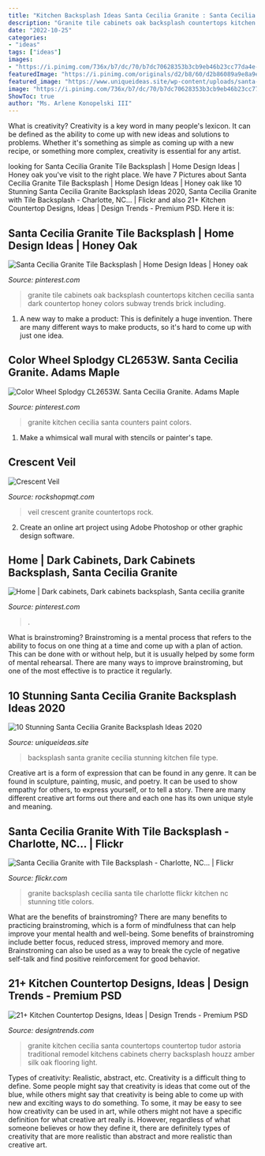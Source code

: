 ```yaml
---
title: "Kitchen Backsplash Ideas Santa Cecilia Granite : Santa Cecilia Granite With Tile Backsplash"
description: "Granite tile cabinets oak backsplash countertops kitchen cecilia santa dark countertop honey colors subway trends brick including"
date: "2022-10-25"
categories:
- "ideas"
tags: ["ideas"]
images:
- "https://i.pinimg.com/736x/b7/dc/70/b7dc70628353b3cb9eb46b23cc77da4e--santa-cecilia-granite-granite-tile.jpg"
featuredImage: "https://i.pinimg.com/originals/d2/b8/60/d2b86089a9e8a9e58fc75875087ec14e.jpg"
featured_image: "https://www.uniqueideas.site/wp-content/uploads/santa-cecilia-granite-backsplash-ideas-luxuryresorts-biz.jpg"
image: "https://i.pinimg.com/736x/b7/dc/70/b7dc70628353b3cb9eb46b23cc77da4e--santa-cecilia-granite-granite-tile.jpg"
ShowToc: true
author: "Ms. Arlene Konopelski III"
---
```



What is creativity?
Creativity is a key word in many people's lexicon. It can be defined as the ability to come up with new ideas and solutions to problems. Whether it's something as simple as coming up with a new recipe, or something more complex, creativity is essential for any artist.

	

		
looking for Santa Cecilia Granite Tile Backsplash | Home Design Ideas | Honey oak you've visit to the right place. We have 7 Pictures about Santa Cecilia Granite Tile Backsplash | Home Design Ideas | Honey oak like 10 Stunning Santa Cecilia Granite Backsplash Ideas 2020, Santa Cecilia Granite with Tile Backsplash - Charlotte, NC… | Flickr and also 21+ Kitchen Countertop Designs, Ideas | Design Trends - Premium PSD. Here it is:
		
    
## Santa Cecilia Granite Tile Backsplash | Home Design Ideas | Honey Oak

<img loading=lazy src="https://i.pinimg.com/736x/b7/dc/70/b7dc70628353b3cb9eb46b23cc77da4e--santa-cecilia-granite-granite-tile.jpg" onerror="this.onerror=null;this.src='https://tse3.mm.bing.net/th?id=OIP.Lnzq5ttMFGwyUO_RHUA73gHaFl&amp;pid=15.1';" alt="Santa Cecilia Granite Tile Backsplash | Home Design Ideas | Honey oak">

_Source: pinterest.com_

>granite tile cabinets oak backsplash countertops kitchen cecilia santa dark countertop honey colors subway trends brick including. 

	

1. A new way to make a product: This is definitely a huge invention. There are many different ways to make products, so it's hard to come up with just one idea.

    
## Color Wheel Splodgy CL2653W. Santa Cecilia Granite. Adams Maple

<img loading=lazy src="https://i.pinimg.com/originals/d2/b8/60/d2b86089a9e8a9e58fc75875087ec14e.jpg" onerror="this.onerror=null;this.src='https://tse3.mm.bing.net/th?id=OIP.R9_I1EojxIU45nTVyqV5NwHaE8&amp;pid=15.1';" alt="Color Wheel Splodgy CL2653W. Santa Cecilia Granite. Adams Maple">

_Source: pinterest.com_

>granite kitchen cecilia santa counters paint colors. 

	

1. Make a whimsical wall mural with stencils or painter's tape.

    
## Crescent Veil

<img loading=lazy src="http://rockshopmqt.com/wp-content/uploads/Crescent-Veil-e1527092162804.jpg" onerror="this.onerror=null;this.src='https://tse4.mm.bing.net/th?id=OIP.Y5oBtyqmAMHjJf_CRTFRywHaFj&amp;pid=15.1';" alt="Crescent Veil">

_Source: rockshopmqt.com_

>veil crescent granite countertops rock. 

	

2. Create an online art project using Adobe Photoshop or other graphic design software.

    
## Home | Dark Cabinets, Dark Cabinets Backsplash, Santa Cecilia Granite

<img loading=lazy src="https://i.pinimg.com/originals/cc/a6/0f/cca60f2234bdd441c17dbdb3afe093f3.jpg" onerror="this.onerror=null;this.src='https://tse4.mm.bing.net/th?id=OIP.W500m4RZdVT8EunkpnKkHAHaE7&amp;pid=15.1';" alt="Home | Dark cabinets, Dark cabinets backsplash, Santa cecilia granite">

_Source: pinterest.com_

>. 

	

What is brainstroming? Brainstroming is a mental process that refers to the ability to focus on one thing at a time and come up with a plan of action. This can be done with or without help, but it is usually helped by some form of mental rehearsal. There are many ways to improve brainstroming, but one of the most effective is to practice it regularly.

    
## 10 Stunning Santa Cecilia Granite Backsplash Ideas 2020

<img loading=lazy src="https://www.uniqueideas.site/wp-content/uploads/santa-cecilia-granite-backsplash-ideas-luxuryresorts-biz.jpg" onerror="this.onerror=null;this.src='https://tse3.mm.bing.net/th?id=OIP.9zJnbEZJ1I0XdRcPeT9gEQHaEK&amp;pid=15.1';" alt="10 Stunning Santa Cecilia Granite Backsplash Ideas 2020">

_Source: uniqueideas.site_

>backsplash santa granite cecilia stunning kitchen file type. 

	

Creative art is a form of expression that can be found in any genre. It can be found in sculpture, painting, music, and poetry. It can be used to show empathy for others, to express yourself, or to tell a story. There are many different creative art forms out there and each one has its own unique style and meaning.

    
## Santa Cecilia Granite With Tile Backsplash - Charlotte, NC… | Flickr

<img loading=lazy src="https://c1.staticflickr.com/5/4064/4254420496_8151658fde_b.jpg" onerror="this.onerror=null;this.src='https://tse3.mm.bing.net/th?id=OIP.KrhLR9Oi-62rkNE77aEL7wHaFj&amp;pid=15.1';" alt="Santa Cecilia Granite with Tile Backsplash - Charlotte, NC… | Flickr">

_Source: flickr.com_

>granite backsplash cecilia santa tile charlotte flickr kitchen nc stunning title colors. 

	

What are the benefits of brainstroming?
There are many benefits to practicing brainstroming, which is a form of mindfulness that can help improve your mental health and well-being. Some benefits of brainstroming include better focus, reduced stress, improved memory and more. Brainstroming can also be used as a way to break the cycle of negative self-talk and find positive reinforcement for good behavior.

    
## 21+ Kitchen Countertop Designs, Ideas | Design Trends - Premium PSD

<img loading=lazy src="https://images.designtrends.com/wp-content/uploads/2016/12/12095402/Granite-Traditional-Kitchen-Countertop.jpg" onerror="this.onerror=null;this.src='https://tse1.mm.bing.net/th?id=OIP.2zJV5ld1JevrTcg4s8B-hQHaE8&amp;pid=15.1';" alt="21+ Kitchen Countertop Designs, Ideas | Design Trends - Premium PSD">

_Source: designtrends.com_

>granite kitchen cecilia santa countertops countertop tudor astoria traditional remodel kitchens cabinets cherry backsplash houzz amber silk oak flooring light. 

	

Types of creativity: Realistic, abstract, etc.
Creativity is a difficult thing to define. Some people might say that creativity is ideas that come out of the blue, while others might say that creativity is being able to come up with new and exciting ways to do something. To some, it may be easy to see how creativity can be used in art, while others might not have a specific definition for what creative art really is. However, regardless of what someone believes or how they define it, there are definitely types of creativity that are more realistic than abstract and more realistic than creative art.

